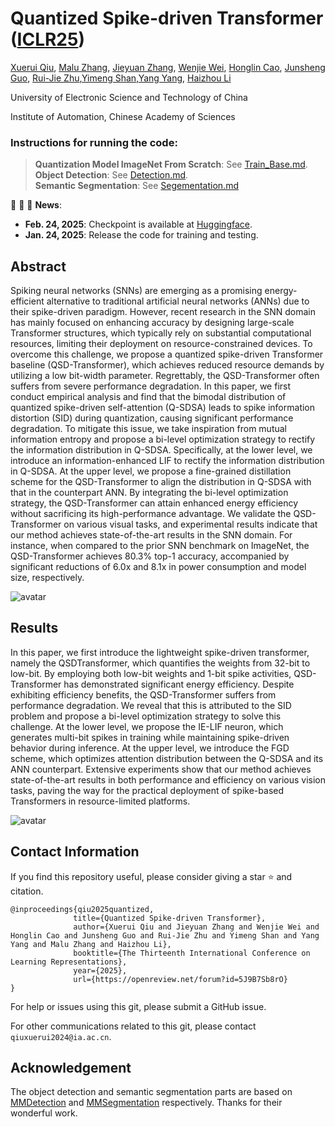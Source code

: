 
# Quantized Spike-driven Transformer ([ICLR25](https://arxiv.org/abs/2501.13492))

[Xuerui Qiu](https://scholar.google.com/citations?user=bMwW4e8AAAAJ&hl=zh-CN), [Malu Zhang](), [Jieyuan Zhang](https://www.ericzhuestc.site/), [Wenjie Wei](), [Honglin Cao](), [Junsheng Guo](), [Rui-Jie Zhu](https://scholar.google.com/citations?user=08ITzJsAAAAJ&hl=zh-CN),[Yimeng Shan](),[Yang Yang](),  [Haizhou Li](https://www.colips.org/~eleliha/)

University of Electronic Science and Technology of China

Institute of Automation, Chinese Academy of Sciences


### Instructions for running the code:
> **Quantization Model ImageNet From Scratch**: See [Train_Base.md](classification/readme.md).\
> **Object Detection**: See [Detection.md](det/README.md).\
> **Semantic Segmentation**: See [Segementation.md](seg/readme.md)


:rocket:  :rocket:  :rocket: **News**:

- **Feb. 24, 2025**: Checkpoint is available at [Huggingface](https://huggingface.co/Xuerui123/QSD_Transformer).
- **Jan. 24, 2025**: Release the code for training and testing.

## Abstract
Spiking neural networks (SNNs) are emerging as a promising energy-efficient alternative to traditional artificial neural networks (ANNs) due to their spike-driven paradigm. However, recent research in the SNN domain has mainly focused on enhancing accuracy by designing large-scale Transformer structures, which typically rely on substantial computational resources, limiting their deployment on resource-constrained devices. To overcome this challenge, we propose a quantized spike-driven Transformer baseline (QSD-Transformer), which achieves reduced resource demands by utilizing a low bit-width parameter. Regrettably, the QSD-Transformer often suffers from severe performance degradation. In this paper, we first conduct empirical analysis and find that the bimodal distribution of quantized spike-driven self-attention (Q-SDSA) leads to spike information distortion (SID) during quantization, causing significant performance degradation. To mitigate this issue, we take inspiration from mutual information entropy and propose a bi-level optimization strategy to rectify the information distribution in Q-SDSA. Specifically, at the lower level, we introduce an information-enhanced LIF to rectify the information distribution in Q-SDSA. At the upper level, we propose a fine-grained distillation scheme for the QSD-Transformer to align the distribution in Q-SDSA with that in the counterpart ANN. By integrating the bi-level optimization strategy, the QSD-Transformer can attain enhanced energy efficiency without sacrificing its high-performance advantage. We validate the QSD-Transformer on various visual tasks, and experimental results indicate that our method achieves state-of-the-art results in the SNN domain. For instance, when compared to the prior SNN benchmark on ImageNet, the QSD-Transformer achieves 80.3% top-1 accuracy, accompanied by significant reductions of 6.0x and 8.1x in power consumption and model size, respectively.

![avatar](./imgs/main.jpg)

## Results
In this paper, we first introduce the lightweight spike-driven transformer, namely the QSDTransformer, which quantifies the weights from 32-bit to low-bit. By employing both low-bit weights and 1-bit spike activities, QSD-Transformer has demonstrated significant energy efficiency. Despite exhibiting efficiency benefits, the QSD-Transformer suffers from performance degradation. We reveal that this is attributed to the SID problem and propose a bi-level optimization strategy to solve this challenge. At the lower level, we propose the IE-LIF neuron, which generates multi-bit spikes in training while maintaining spike-driven behavior during inference. At the upper level, we introduce the FGD scheme, which optimizes attention distribution between the Q-SDSA and its ANN counterpart. Extensive experiments show that our method achieves state-of-the-art results in both performance and efficiency on various vision tasks, paving the way for the practical deployment of spike-based Transformers in resource-limited platforms.

![avatar](./imgs/results.jpg)


## Contact Information
If you find this repository useful, please consider giving a star ⭐ and citation.

```
@inproceedings{qiu2025quantized,
              title={Quantized Spike-driven Transformer},
              author={Xuerui Qiu and Jieyuan Zhang and Wenjie Wei and Honglin Cao and Junsheng Guo and Rui-Jie Zhu and Yimeng Shan and Yang Yang and Malu Zhang and Haizhou Li},
              booktitle={The Thirteenth International Conference on Learning Representations},
              year={2025},
              url={https://openreview.net/forum?id=5J9B7Sb8rO}
}
```

For help or issues using this git, please submit a GitHub issue.

For other communications related to this git, please contact  `qiuxuerui2024@ia.ac.cn`.

## Acknowledgement
The object detection and semantic segmentation parts are based on [MMDetection](https://github.com/open-mmlab/mmdetection) and [MMSegmentation](https://github.com/open-mmlab/mmsegmentation) respectively. Thanks for their wonderful work.
